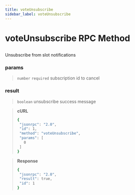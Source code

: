 ```yaml
---
title: voteUnsubscribe
sidebar_label: voteUnsubscribe
---
```

# voteUnsubscribe RPC Method

## 

Unsubscribe from slot notifications

### params

>`number` `required` subscription id to cancel

### result

>`boolean` unsubscribe success message

> **cURL**
> ```bash
>{
>  "jsonrpc": "2.0",
>  "id": 1,
>  "method": "voteUnsubscribe",
>  "params": [
>    0
>  ]
>}
>```

> **Response**
> ```bash
>{
>  "jsonrpc": "2.0",
>  "result": true,
>  "id": 1
>}
>```
